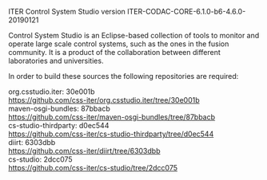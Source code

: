 ITER Control System Studio version ITER-CODAC-CORE-6.1.0-b6-4.6.0-20190121

Control System Studio is an Eclipse-based collection of tools
to monitor and operate large scale control systems, such as the
ones in the fusion community. It is a product of the collaboration
between different laboratories and universities.

In order to build these sources the following repositories are required:

org.csstudio.iter: 30e001b  
<https://github.com/css-iter/org.csstudio.iter/tree/30e001b>  
maven-osgi-bundles: 87bbacb  
<https://github.com/css-iter/maven-osgi-bundles/tree/87bbacb>  
cs-studio-thirdparty: d0ec544  
<https://github.com/css-iter/cs-studio-thirdparty/tree/d0ec544>  
diirt: 6303dbb  
<https://github.com/css-iter/diirt/tree/6303dbb>  
cs-studio: 2dcc075  
<https://github.com/css-iter/cs-studio/tree/2dcc075>  
